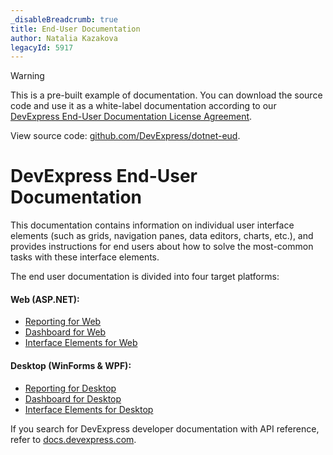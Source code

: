 ```yaml
---
_disableBreadcrumb: true
title: End-User Documentation
author: Natalia Kazakova
legacyId: 5917
---
```


> [!Warning]
> This is a pre-built example of documentation. You can download the source code and use it as a white-label documentation according to our [DevExpress End-User Documentation License Agreement](https://github.com/DevExpress/dotnet-eud/blob/master/LICENSE.md). 
>
> View source code: [github.com/DevExpress/dotnet-eud](https://github.com/DevExpress/dotnet-eud).

# DevExpress End-User Documentation

This documentation contains information on individual user interface elements (such as grids, navigation panes, data editors, charts, etc.), and provides instructions for end users about how to solve the most-common tasks with these interface elements.

The end user documentation is divided into four target platforms:

#### Web (ASP.NET):

* [Reporting for Web](reporting-for-web/articles/index.md)
* [Dashboard for Web](dashboard-for-web/articles/index.md)
* [Interface Elements for Web](interface-elements-for-web/articles/index.md)

#### Desktop (WinForms & WPF):

* [Reporting for Desktop](reporting-for-desktop/articles/index.md)
* [Dashboard for Desktop](dashboard-for-desktop/articles/index.md)
* [Interface Elements for Desktop](interface-elements-for-desktop/articles/index.md)

If you search for DevExpress developer documentation with API reference, refer to [docs.devexpress.com](https://docs.devexpress.com).